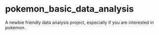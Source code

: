 # pokemon_basic_data_analysis
A newbie friendly data analysis project, especially if you are interested in pokemon.
